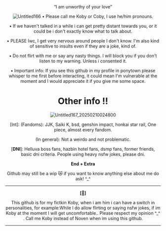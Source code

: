 

<div align='center'>“I am unworthy of your love”

  ![Untitled166](https://github.com/user-attachments/assets/97a8f1df-be0f-45e0-9d57-db655d7a2251)
• Please call me Koby or Coby, I use he/him pronouns.

• If we haven't talked in a while i can get pretty distant towards you, or it could be i don't exactly know what to talk about. 

• PLEASE Iwc, I get very nervous around people I don't know. I'm also kind of sensitive to insults even if they are a joke, kind of.

• Do not flirt with me or say any nasty things. I will block you if you don't listen to my warning. Unless i consented it.

• Important info: If you see this github in my profile in ponytown please whisper to me first before interacting, it could mean I'm vulnerable at the moment and I would appreciate it if you give me some space. 


# Other info !!

![Untitled167_20250210024800](https://github.com/user-attachments/assets/e85d1af2-aba1-40ee-a7b3-76df8e05b354)

[Int]: (Fandoms): JJK, Saiki K, bsd, genshin impact, honkai star rail, One piece, almost every fandom. 

(In general): Not a weirdo and not problematic.

[**DNI**]: Helluva boss fans, hazbin hotel fans, dsmp fans, former friends, basic dni criteria. People using heavy nsfw jokes, please dni.

**End + Extra**

Github may still be a wip 😿 if you want to know anything else about me do ask! ^_^

-------------

**[🌸]**

This github is for my fictkin Koby, when i am him i can have a switch in personalities, for example:While I do allow flirting or saying nsfw jokes, if im Koby at the moment I will get uncomfortable.. Please respect my opinion ^_^ . Call me Koby instead of Noven when im using this github.

------

